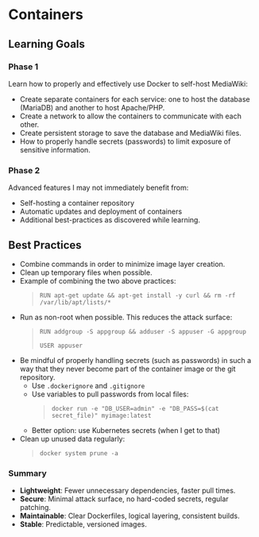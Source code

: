 # Containers

## Learning Goals

### Phase 1

Learn how to properly and effectively use Docker to self-host MediaWiki:

- Create separate containers for each service: one to host the database (MariaDB) and another to host Apache/PHP.
- Create a network to allow the containers to communicate with each other.
- Create persistent storage to save the database and MediaWiki files.
- How to properly handle secrets (passwords) to limit exposure of sensitive information.

### Phase 2

Advanced features I may not immediately benefit from:

- Self-hosting a container repository
- Automatic updates and deployment of containers
- Additional best-practices as discovered while learning.

## Best Practices

- Combine commands in order to minimize image layer creation.
- Clean up temporary files when possible.
- Example of combining the two above practices:
  > `RUN apt-get update && apt-get install -y curl && rm -rf /var/lib/apt/lists/*`
- Run as non-root when possible.  This reduces the attack surface:
  > `RUN addgroup -S appgroup && adduser -S appuser -G appgroup`
  >
  > `USER appuser`
- Be mindful of properly handling secrets (such as passwords) in such a way that they never become part of the container image or the git repository.
  - Use `.dockerignore` and `.gitignore`
  - Use variables to pull passwords from local files:
    > `docker run -e "DB_USER=admin" -e "DB_PASS=$(cat secret_file)" myimage:latest`
  - Better option: use Kubernetes secrets (when I get to that)
- Clean up unused data regularly:
  > `docker system prune -a`

### Summary

- **Lightweight**: Fewer unnecessary dependencies, faster pull times.
- **Secure**: Minimal attack surface, no hard-coded secrets, regular patching.
- **Maintainable**: Clear Dockerfiles, logical layering, consistent builds.
- **Stable**: Predictable, versioned images.
